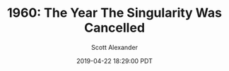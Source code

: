 ---
layout: podcast
title: "1960: The Year The Singularity Was Cancelled"
author: Scott Alexander
description: https://slatestarcodex.com/2019/04/22/1960-the-year-the-singularity-was-cancelled/
date: 2019-04-22 18:29:00 PDT
length: 5326880
duration: 1332
guid: 1960-the-year-the-singularity-was-cancelled
---